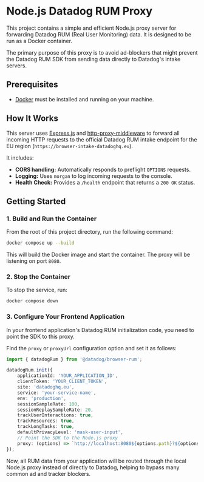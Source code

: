 # Node.js Datadog RUM Proxy

This project contains a simple and efficient Node.js proxy server for forwarding Datadog RUM (Real User Monitoring) data. It is designed to be run as a Docker container.

The primary purpose of this proxy is to avoid ad-blockers that might prevent the Datadog RUM SDK from sending data directly to Datadog's intake servers.

## Prerequisites

- [Docker](https://www.docker.com/products/docker-desktop/) must be installed and running on your machine.

## How It Works

This server uses [Express.js](https://expressjs.com/) and [http-proxy-middleware](https://github.com/chimurai/http-proxy-middleware) to forward all incoming HTTP requests to the official Datadog RUM intake endpoint for the EU region (`https://browser-intake-datadoghq.eu`).

It includes:
- **CORS handling:** Automatically responds to preflight `OPTIONS` requests.
- **Logging:** Uses `morgan` to log incoming requests to the console.
- **Health Check:** Provides a `/health` endpoint that returns a `200 OK` status.

## Getting Started

### 1. Build and Run the Container

From the root of this project directory, run the following command:

```sh
docker compose up --build
```

This will build the Docker image and start the container. The proxy will be listening on port `8080`.

### 2. Stop the Container

To stop the service, run:

```sh
docker compose down
```

### 3. Configure Your Frontend Application

In your frontend application's Datadog RUM initialization code, you need to point the SDK to this proxy.

Find the `proxy` or `proxyUrl` configuration option and set it as follows:

```typescript
import { datadogRum } from '@datadog/browser-rum';

datadogRum.init({
    applicationId: 'YOUR_APPLICATION_ID',
    clientToken: 'YOUR_CLIENT_TOKEN',
    site: 'datadoghq.eu',
    service: 'your-service-name',
    env: 'production',
    sessionSampleRate: 100,
    sessionReplaySampleRate: 20,
    trackUserInteractions: true,
    trackResources: true,
    trackLongTasks: true,
    defaultPrivacyLevel: 'mask-user-input',
    // Point the SDK to the Node.js proxy
    proxy: (options) => `http://localhost:8080${options.path}?${options.parameters}`,
});
```

Now, all RUM data from your application will be routed through the local Node.js proxy instead of directly to Datadog, helping to bypass many common ad and tracker blockers. 